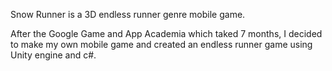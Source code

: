 Snow Runner is a 3D endless runner genre mobile game.

After the Google Game and App Academia which taked 7 months, I decided to make my own mobile game and created an endless runner game using Unity engine and c#.
